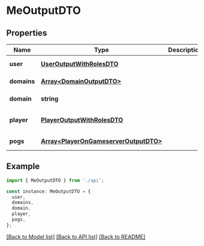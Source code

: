 # MeOutputDTO

## Properties

| Name        | Type                                                                           | Description | Notes                             |
| ----------- | ------------------------------------------------------------------------------ | ----------- | --------------------------------- |
| **user**    | [**UserOutputWithRolesDTO**](UserOutputWithRolesDTO.md)                        |             | [default to undefined]            |
| **domains** | [**Array&lt;DomainOutputDTO&gt;**](DomainOutputDTO.md)                         |             | [default to undefined]            |
| **domain**  | **string**                                                                     |             | [default to undefined]            |
| **player**  | [**PlayerOutputWithRolesDTO**](PlayerOutputWithRolesDTO.md)                    |             | [optional] [default to undefined] |
| **pogs**    | [**Array&lt;PlayerOnGameserverOutputDTO&gt;**](PlayerOnGameserverOutputDTO.md) |             | [default to undefined]            |

## Example

```typescript
import { MeOutputDTO } from './api';

const instance: MeOutputDTO = {
  user,
  domains,
  domain,
  player,
  pogs,
};
```

[[Back to Model list]](../README.md#documentation-for-models) [[Back to API list]](../README.md#documentation-for-api-endpoints) [[Back to README]](../README.md)
